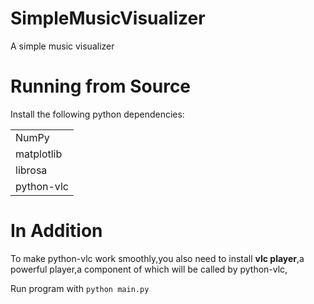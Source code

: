 SimpleMusicVisualizer
=====================

A simple music visualizer

Running from Source
===================
Install the following python dependencies:
<table>
<tr><td>NumPy</td></tr>
<tr><td>matplotlib</td></tr>
<tr><td>librosa</td></tr>
<tr><td>python-vlc</td></tr>
</table>

In Addition
====================  
To make python-vlc work smoothly,you also need to install **vlc player**,a powerful player,a component of which will be called by python-vlc,  

Run program with `python main.py`



